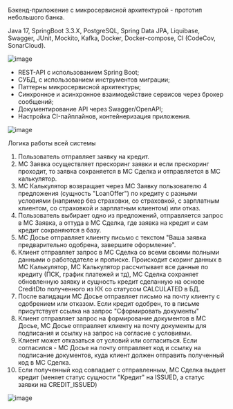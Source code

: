 Бэкенд-приложение с микросервисной архитектурой - прототип небольшого банка.

Java 17, SpringBoot 3.3.Х, PostgreSQL, Spring Data JPA, Liquibase, Swagger, JUnit, Mockito,
Kafka, Docker, Docker-compose, CI (CodeCov, SonarCloud).

![image](https://github.com/user-attachments/assets/ef3bbfdc-e489-473e-bc7f-2e5b9ec09ff5)

- REST-API с использованием Spring Boot;
- СУБД, с использованием инструментов миграции;
- Паттерны микросервисной архитектуры;
- Синхронное и асинхронное взаимодействие сервисов через брокер сообщений;
- Документирование API через Swagger/OpenAPI;
- Настройка CI-пайплайнов, контейнеризация приложения.

![image](https://github.com/user-attachments/assets/a91ca6b8-c4de-42ac-91fa-b44c2d6bed74)

Логика работы всей системы
1. Пользователь отправляет заявку на кредит.
2. МС Заявка осуществляет прескоринг заявки и если прескоринг проходит, то заявка сохраняется в МС Сделка и отправляется в МС калькулятор.
3. МС Калькулятор возвращает через МС Заявку пользователю 4 предложения (сущность "LoanOffer") по кредиту с разными условиями (например без страховки, со страховкой, с зарплатным клиентом, со страховкой и зарплатным клиентом) или отказ.
4. Пользователь выбирает одно из предложений, отправляется запрос в МС Заявка, а оттуда в МС Сделка, где заявка на кредит и сам кредит сохраняются в базу.
5. МС Досье отправляет клиенту письмо с текстом "Ваша заявка предварительно одобрена, завершите оформление".
6. Клиент отправляет запрос в МС Сделка со всеми своими полными данными о работодателе и прописке.
Происходит скоринг данных в МС Калькулятор, МС Калькулятор рассчитывает все данные по кредиту (ПСК, график платежей и тд), МС Сделка сохраняет обновленную заявку и сущность кредит сделанную на основе CreditDto полученного из КК со статусом CALCULATED в БД.
7. После валидации МС Досье отправляет письмо на почту клиенту с одобрением или отказом.
Если кредит одобрен, то в письме присутствует ссылка на запрос "Сформировать документы"
8. Клиент отправляет запрос на формирование документов в МС Досье, МС Досье отправляет клиенту на почту документы для подписания и ссылку на запрос на согласие с условиями.
9. Клиент может отказаться от условий или согласиться.
Если согласился - МС Досье на почту отправляет код и ссылку на подписание документов, куда клиент должен отправить полученный код в МС Сделка.
10. Если полученный код совпадает с отправленным, МС Сделка выдает кредит (меняет статус сущности "Кредит" на ISSUED, а статус заявки на CREDIT_ISSUED)

![image](https://github.com/user-attachments/assets/03cb08e0-5673-4cda-b4df-e67f5408921e)

  


